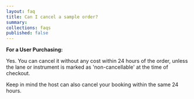 ```yaml
---
layout: faq
title: Can I cancel a sample order?
summary:
collections: faqs
published: false
---
```


__For a User Purchasing:__

Yes. You can cancel it without any cost within 24 hours of the order, unless the
lane or instrument is marked as 'non-cancellable' at the time of checkout.

Keep in mind the host can also cancel your booking within the same 24 hours.
